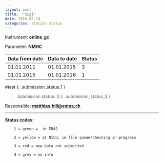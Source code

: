 ```yaml
---
layout: post
title:  "Rigi"
date: 2016-06-14
categories: station status
---
```

Instrument: **online_gc**

Parameter: **NMHC**

| **Data from date**| **Data to date**  | **Status** |
| ------------------|-------------------| -----------|
| 01.01.2011        | 01.01.2015        | 3          |
| 01.01.2015        | 01.01.2016        | 1          |

#test
{: .submission_status_1 }

> Submission status: 3 
{: .submission_status_3 } 

Responsible: **matthias.hill@empa.ch**

***

**Status codes:**

        1 = green =  in EBAS

        2 = yellow = at NILU, in file queue/checking in progress

        3 = red = new data not submitted

        4 = grey = no info
